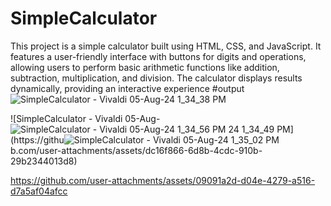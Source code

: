 # SimpleCalculator
This project is a simple calculator built using HTML, CSS, and JavaScript. It features a user-friendly interface with buttons for digits and operations, allowing users to perform basic arithmetic functions like addition, subtraction, multiplication, and division. The calculator displays results dynamically, providing an interactive experience 
#output
          ![SimpleCalculator - Vivaldi 05-Aug-24 1_34_38 PM](https://github.com/user-attachments/assets/a4b3fc26-30f0-4a1a-9bc2-c99a62c79898)
          
![SimpleCalculator - Vivaldi 05-Aug-![SimpleCalculator - Vivaldi 05-Aug-24 1_34_56 PM](https://github.com/user-attachments/assets/7d306c01-e14a-4d4a-8b48-c490d829792b)
24 1_34_49 PM](https://githu![SimpleCalculator - Vivaldi 05-Aug-24 1_35_02 PM](https://github.com/user-attachments/assets/db28c485-5342-4a5b-ba22-3b45ff50b54e)
b.com/user-attachments/assets/dc16f866-6d8b-4cdc-910b-29b2344013d8)


https://github.com/user-attachments/assets/09091a2d-d04e-4279-a516-d7a5af04afcc

